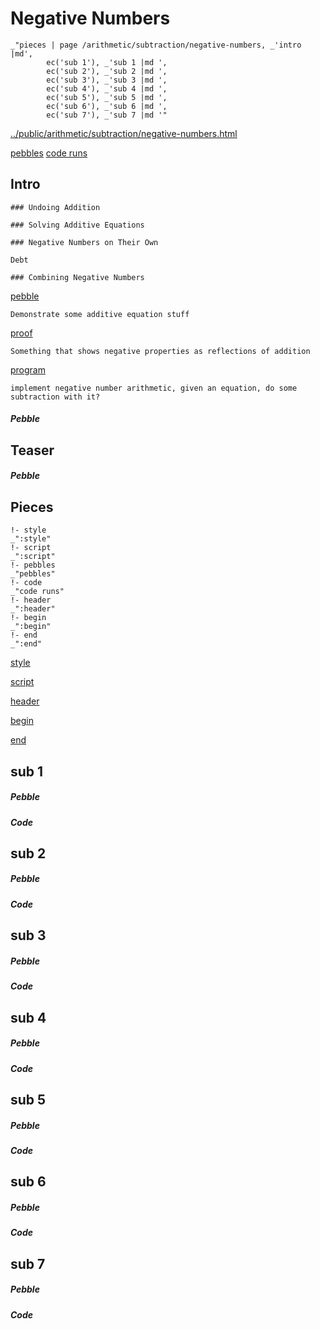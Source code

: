 # Negative Numbers

    _"pieces | page /arithmetic/subtraction/negative-numbers, _'intro |md',
            ec('sub 1'), _'sub 1 |md ',
            ec('sub 2'), _'sub 2 |md ',
            ec('sub 3'), _'sub 3 |md ',
            ec('sub 4'), _'sub 4 |md ',
            ec('sub 5'), _'sub 5 |md ',
            ec('sub 6'), _'sub 6 |md ',
            ec('sub 7'), _'sub 7 |md '"

[../public/arithmetic/subtraction/negative-numbers.html](# "save:")

[pebbles](#pebble "h5: | .join \n")
[code runs](#code "h5: | .join \n")

## Intro


    ### Undoing Addition

    ### Solving Additive Equations

    ### Negative Numbers on Their Own

    Debt

    ### Combining Negative Numbers


[pebble]()

    Demonstrate some additive equation stuff

[proof]()

    Something that shows negative properties as reflections of addition    

[program]()

    implement negative number arithmetic, given an equation, do some
    subtraction with it? 

##### Pebble

## Teaser

##### Pebble

## Pieces

    !- style
    _":style"
    !- script
    _":script"
    !- pebbles
    _"pebbles"
    !- code
    _"code runs"
    !- header
    _":header"
    !- begin
    _":begin"
    !- end
    _":end"



[style]() 

[script]()

[header]()

[begin]()

[end]()

## sub 1




##### Pebble


##### Code


## sub 2




##### Pebble


##### Code


## sub 3




##### Pebble


##### Code


## sub 4




##### Pebble


##### Code


## sub 5




##### Pebble


##### Code


## sub 6




##### Pebble


##### Code


## sub 7




##### Pebble


##### Code


